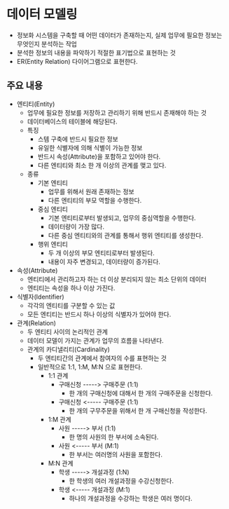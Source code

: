 # 데이터 모델링
- 정보화 시스템을 구축할 때 어떤 데이터가 존재하는지, 실제 업무에 필요한 정보는 무엇인지 분석하는 작업
- 분석한 정보의 내용을 파악하기 적절한 표기법으로 표현하는 것
- ER(Entity Relation) 다이어그램으로 표현한다.

## 주요 내용
- 엔티티(Entity)
  + 업무에 필요한 정보를 저장하고 관리하기 위해 반드시 존재해야 하는 것
  + 데이터베이스의 테이블에 해당된다.
  + 특징
    * 스템 구축에 반드시 필요한 정보
    * 유일한 식별자에 의해 식별이 가능한 정보
    * 반드시 속성(Attribute)을 포함하고 있어야 한다.
    * 다른 엔티티와 최소 한 개 이상의 관계를 맺고 있다.
  + 종류
    * 기본 엔티티
      + 업무를 위해서 원래 존재하는 정보
      + 다른 엔티티의 부모 역할을 수행한다.
    * 중심 엔티티
      + 기본 엔티티로부터 발생되고, 업무의 중심역할을 수행한다.
      + 데이터량이 가장 많다.
      + 다른 중심 엔티티와의 관계를 통해서 행위 엔티티를 생성한다.
    * 행위 엔티티
      + 두 개 이상의 부모 엔티티로부터 발생된다.
      + 내용이 자주 변경되고, 데이터량이 증가된다.
- 속성(Attribute)
  + 엔티티에서 관리하고자 하는 더 이상 분리되지 않는 최소 단위의 데이터
  + 엔티티는 속성을 하나 이상 가진다.
- 식별자(Identifier)
  + 각각의 엔티티를 구분할 수 있는 값
  + 모든 엔티티는 반드시 하나 이상의 식별자가 있어야 한다.
- 관계(Relation)
  + 두 엔티티 사이의 논리적인 관계
  + 데이터 모델이 가지는 관계가 업무의 흐름을 나타낸다.
  + 관계의 카디낼리티(Cardinality)
    * 두 엔티티간의 관계에서 참여자의 수를 표현하는 것
    * 일반적으로 1:1, 1:M, M:N 으로 표현한다.
      - 1:1 관계
        + 구매신청  ----->  구매주문 (1:1)
          * 한 개의 구매신청에 대해서 한 개의 구매주문을 신청한다.
        + 구매신청  <-----  구매주문 (1:1)
          * 한 개의 구무주문을 위해서 한 개 구매신청을 작성한다.
      - 1:M 관계
        + 사원  -----> 부서 (1:1)
          * 한 명의 사원의 한 부서에 소속된다.
        + 사원  <----- 부서 (M:1)
          * 한 부서는 여러명의 사원을 포함한다.	
      - M:N 관계
        + 학생  -----> 개설과정 (1:N)
          * 한 학생의 여러 개설과정을 수강신청한다.
        + 학생  <----- 개설과정 (M:1)
          * 하나의 개설과정을 수강하는 학생은 여러 명이다.	


